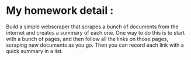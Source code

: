 My homework detail :
======
Build a simple webscraper that scrapes a bunch of documents from the internet and creates a summary of each one. One way to do this is to start with a bunch of pages, and then follow all the links on those pages, scraping new documents as you go. Then you can record each link with a quick summary in a list.
